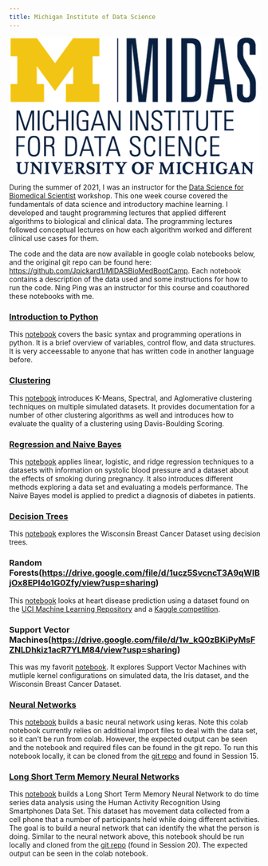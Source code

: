 ```yaml
---
title: Michigan Institute of Data Science
---
```

<p align="center">
  <img src="https://github.com/Jpickard1/jpickard1.github.io/blob/main/content/imgs/MIDAS%20logo.png?raw=true" alt="MIDAS logo" object-fit="fill"/>
</p>

During the summer of 2021, I was an instructor for the [Data Science for Biomedical Scientist](https://midas.umich.edu/data-science-for-biomedical-scientists/) workshop. This one week course covered the fundamentals of data science and introductory machine learning. I developed and taught programming lectures that applied different algorithms to biological and clinical data. The programming lectures followed conceptual lectures on how each algorithm worked and different clinical use cases for them.

The code and the data are now available in google colab notebooks below, and the original git repo can be found here: https://github.com/Jpickard1/MIDASBioMedBootCamp. Each notebook contains a description of the data used and some instructions for how to run the code. Ning Ping was an instructor for this course and coauthored these notebooks with me.

### [Introduction to Python](https://drive.google.com/file/d/1q35hXryQsIgfSSjxQGRR1RiIIQ053DCj/view?usp=sharing)

This [notebook](https://drive.google.com/file/d/1q35hXryQsIgfSSjxQGRR1RiIIQ053DCj/view?usp=sharing) covers the basic syntax and programming operations in python. It is a brief overview of variables, control flow, and data structures. It is very acceessable to anyone that has written code in another language before.

### [Clustering](https://drive.google.com/file/d/1O8ul-jx1XnM_MbPIchyS70SbtZz9b54A/view?usp=sharing)

This [notebook](https://drive.google.com/file/d/1O8ul-jx1XnM_MbPIchyS70SbtZz9b54A/view?usp=sharing) introduces K-Means, Spectral, and Aglomerative clustering techniques on multiple simulated datasets. It provides documentation for a number of other clustering algorithms as well and introduces how to evaluate the quality of a clustering using Davis-Boulding Scoring.

### [Regression and Naive Bayes](https://drive.google.com/file/d/1pW0dWgiDtyRJ2tjcXWl8F7MqUlm4kQW9/view?usp=sharing)

This [notebook](https://drive.google.com/file/d/1pW0dWgiDtyRJ2tjcXWl8F7MqUlm4kQW9/view?usp=sharing) applies linear, logistic, and ridge regression techniques to a datasets with information on systolic blood pressure and a dataset about the effects of smoking during pregnancy. It also introduces different methods exploring a data set and evaluating a models performance. The Naive Bayes model is applied to predict a diagnosis of diabetes in patients.

### [Decision Trees](https://drive.google.com/file/d/1O4I8vNNR6inoTpIkDw521ELJQ8mtCfat/view?usp=sharing)

This [notebook](https://drive.google.com/file/d/1O4I8vNNR6inoTpIkDw521ELJQ8mtCfat/view?usp=sharing) explores the Wisconsin Breast Cancer Dataset using decision trees.

### Random Forests(https://drive.google.com/file/d/1ucz5SvcncT3A9qWIBjOx8EPl4o1G0Zfy/view?usp=sharing)

This [notebook](https://drive.google.com/file/d/1ucz5SvcncT3A9qWIBjOx8EPl4o1G0Zfy/view?usp=sharing) looks at heart disease prediction using a dataset found on the [UCI Machine Learning Repository](https://archive.ics.uci.edu/ml/datasets/heart%2BDisease) and a [Kaggle competition](https://www.kaggle.com/shahirzain/heart-disease-prediction).

### Support Vector Machines(https://drive.google.com/file/d/1w_kQ0zBKiPyMsFZNLDhkiz1acR7YLM84/view?usp=sharing)

This was my favorit [notebook](https://drive.google.com/file/d/1w_kQ0zBKiPyMsFZNLDhkiz1acR7YLM84/view?usp=sharing). It explores Support Vector Machines with mutliple kernel configurations on simulated data, the Iris dataset, and the Wisconsin Breast Cancer Dataset.

### [Neural Networks](https://drive.google.com/file/d/1C9DwJtgmznNoGTZB8uupWbKjgD_5TQIq/view?usp=sharing)

This [notebook](https://drive.google.com/file/d/1C9DwJtgmznNoGTZB8uupWbKjgD_5TQIq/view?usp=sharing) builds a basic neural network using keras. Note this colab notebook currently relies on additional import files to deal with the data set, so it can't be run from colab. However, the expected output can be seen and the notebook and required files can be found in the git repo. To run this notebook locally, it can be cloned from the [git repo](https://github.com/Jpickard1/MIDASBioMedBootCamp) and found in Session 15.

### [Long Short Term Memory Neural Networks](https://drive.google.com/file/d/1PAYOQCvOJzn4X4MgiuWOPW7dk4fbXBu1/view?usp=sharing)

This [notebook](https://drive.google.com/file/d/1PAYOQCvOJzn4X4MgiuWOPW7dk4fbXBu1/view?usp=sharing) builds a Long Short Term Memory Neural Network to do time series data analysis using the Human Activity Recognition Using Smartphones Data Set. This dataset has movement data collected from a cell phone that a number of participants held while doing different activities. The goal is to build a neural network that can identify the what the person is doing. Similar to the neural network above, this notebook should be run locally and cloned from the [git repo](https://github.com/Jpickard1/MIDASBioMedBootCamp) (found in Session 20). The expected output can be seen in the colab notebook.
